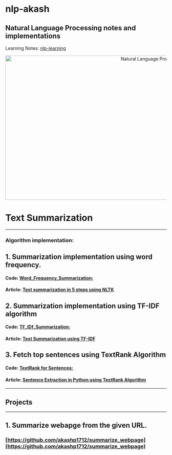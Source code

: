 # nlp-akash
## Natural Language Processing notes and implementations<br/>
Learning Notes: [nlp-learning](https://github.com/akashp1712/nlp-akash/blob/master/nlp-learning.md)

<p align="center">
<img src="./docs/images/nlp.jpg" alt="Natural Language Processing" width="900" height="450"/>
<p>

# Text Summarization
--------------------
### Algorithm implementation:

## 1. Summarization implementation using word frequency.
   #### Code: [**Word_Frequency_Summarization:**](https://github.com/akashp1712/nlp-akash/blob/master/text-summarization/Word_Frequency_Summarization.py)
   #### Article: [Text summarization in 5 steps using NLTK](https://becominghuman.ai/text-summarization-in-5-steps-using-nltk-65b21e352b65) 

## 2. Summarization implementation using TF-IDF algorithm
   #### Code: [**TF_IDf_Summarization:**](https://github.com/akashp1712/nlp-akash/blob/master/text-summarization/TF_IDF_Summarization.py)
   #### Article: [Text Summarization using TF-IDF](https://towardsdatascience.com/text-summarization-using-tf-idf-e64a0644ace3) 

## 3. Fetch top sentences using TextRank Algorithm
   #### Code: [**TextRank for Sentences:**](https://github.com/akashp1712/nlp-akash/blob/master/text-summarization/text_rank_sentences.py)

   #### Article: [Sentence Extraction in Python using TextRank Algorithm](https://medium.com/analytics-vidhya/sentence-extraction-using-textrank-algorithm-7f5c8fd568cd) 


--------------------
## Projects
--------------------
## 1. Summarize webapge from the given URL.
   ### [https://github.com/akashp1712/summarize_webpage](https://github.com/akashp1712/summarize_webpage)
